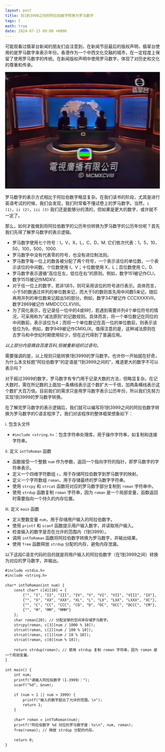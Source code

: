 ```yaml
---
layout: post
title: 将1到3999之间的阿拉伯数字转换为罗马数字
tags: C
math: true
date: 2024-07-15 09:00 +0800
---
```


可能观看过翡翠台新闻的朋友们会注意到，在新闻节目最后的版权声明，翡翠台使用的是罗马数字来表示年份。香港作为一个中西文化交融的城市，在一定程度上保留了使用罗马数字的传统。在新闻版权声明中使用罗马数字，体现了对历史和文化的尊重和传承。                

![2024-07-15-1](/images/2024-07-15-1.png)               

罗马数字的表示方式相比于阿拉伯数字略显复杂。在我们读书的阶段，尤其是进行英语考试的时候，我们会发现，我们时常看不懂试卷上的罗马数字。当然，``i (1)``，``ii (2)``，``iii (3)`` 我们还是能够分的清的，但如果是更大的数字，或许就不一定了。                                             

那么，如何才能做到将阿拉伯数字的公历年份转换为罗马数字的公历年份呢？首先我们先得了解罗马数字的表示逻辑。                

+ 罗马数字使用七个符号：I，V，X，L，C，D，M. 它们依次代表：1，5，10，50，100，500，1000.              
+ 罗马数字中没有代表零的符号，也没有进位制法则。              
+ 罗马数字每一位上的数各被分配了两个符号，一个表示该位的单位数，一个表示该位的中间数。个位数使用 I，V；十位数使用 X，L；百位数使用 C，D.                
+ 罗马数字表示遵循“高位在左，低位在右”的原则。例如，数字151被记作CLI，数字1515被记作MDXV.               
+ 对于任一位上的数字，若非1非5，则可采用该位的符号进行表示。具体而言，小于5的数通过并列的单位数来记，而大于5的数则首先用中间数5来记，随后再用并列的单位数来记超出5的部分。例如，数字347被记作 CCCXXXXVII，数字2869被记作 MMDCCCLXVIIII。                
+ 为了简化表示，在记录任一位中的4或9时，若遇到需要并列4个单位符号的情况，可采用称为“减法原则”的记数规则。具体而言，将一个单位数记在同位的中间数前，表示该位为4；而将一个单位数记在高一位的单位数前，则表示该低位为9。例如，数字949被记作CMXLIX。值得注意的是，这种减法原则在古罗马和中世纪时期使用较少，但在近代得到了普遍应用。                                

_以上部分内容摘自百度百科,但被重新组织过语句。_              

需要强调的是，以上规则只能转换1到3999的罗马数字。也许你一开始就在好奇，为什么本文标题“阿拉伯数字”的定语是“1到3999之间的”，难道更大的数字不可以表示吗？

对于超过3999的数字，罗马数字有专门用于记录大数的方法，但略显复杂。在记大数时，需在所记数的上面加一条横线表示这个数扩大一千倍，加两条横线表示这个数扩大百万倍。目前我们的需求只是用罗马数字表示公历年份，所以我们先努力实现1到3999的罗马数字转换。                

在了解完罗马数字的表示逻辑后，我们就可以编写将1到3999之间的阿拉伯数字转换为罗马数字的C语言程序了。我们对该程序的整体框架想象如下：              

i. 包含头文件               
+ ``#include <string.h>``：包含字符串处理库，用于操作字符串，如复制和连接字符串。               

ii. 定义 ``intToRoman`` 函数              
+ 函数接受一个整数 ``num`` 作为参数，返回一个指向字符的指针，即罗马数字的字符串表示。               
+ 定义一个四维字符数组 ``c``，用于存储阿拉伯数字到罗马数字的映射。                
+ 定义一个字符数组 ``roman``，用于存储最终的罗马数字字符串。               
+ 使用 ``strcpy`` 和 ``strcat`` 函数将对应的罗马数字部分复制到 ``roman`` 字符串中。             
+ 使用 ``strdup`` 函数复制 ``roman`` 字符串，因为 ``roman`` 是一个局部变量，函数返回时需要指向一个持久的内存位置。              

iii. 定义 ``main`` 函数             
+ 定义整数变量 ``num``，用于存储用户输入的阿拉伯数字。                 
+ 使用 ``printf`` 和 ``scanf`` 函数提示用户输入数字，并读取用户输入。                
+ 检查输入的数字是否在允许的范围内（1到3999）。             
+ 调用 ``intToRoman`` 函数将阿拉伯数字转换为罗马数字，并输出结果。              
+ 使用 ``free`` 函数释放 ``strdup`` 分配的内存，避免内存泄漏。

以下这段C语言代码的目的就是将用户输入的阿拉伯数字（在1到3999之间）转换为对应的罗马数字，并输出。              

```             
#include <stdio.h>    
#include <string.h>    
    
char* intToRoman(int num) {    
    const char* c[4][10] = {    
        {"", "I", "II", "III", "IV", "V", "VI", "VII", "VIII", "IX"},    
        {"", "X", "XX", "XXX", "XL", "L", "LX", "LXX", "LXXX", "XC"},    
        {"", "C", "CC", "CCC", "CD", "D", "DC", "DCC", "DCCC", "CM"},    
        {"", "M", "MM", "MMM"}    
    };    
    char roman[20]; // 分配足够的空间来存储罗马数字。    
    strcpy(roman, c[3][num / 1000 % 10]);    
    strcat(roman, c[2][num / 100 % 10]);    
    strcat(roman, c[1][num / 10 % 10]);    
    strcat(roman, c[0][num % 10]);    
        
    return strdup(roman); // 使用 strdup 复制 roman 字符串，因为 roman 是一个局部变量。    
}    
    
int main() {    
    int num;    
    printf("请输入阿拉伯数字（1-3999）：");    
    scanf("%d", &num);    
        
    if (num < 1 || num > 3999) {    
        printf("输入的数字超出了允许的范围。\n");    
        return 1;    
    }    
        
    char* roman = intToRoman(num);    
    printf("阿拉伯数字 %d 对应的罗马数字是：%s\n", num, roman);    
    free(roman); // 释放 strdup 分配的内存。    
        
    return 0;    
}
```             

